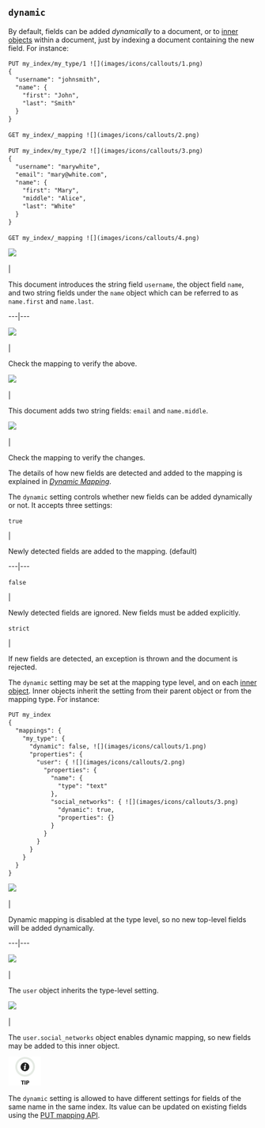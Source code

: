 ## `dynamic`

By default, fields can be added _dynamically_ to a document, or to [inner objects](object.html "Object datatype") within a document, just by indexing a document containing the new field. For instance:
    
    
    PUT my_index/my_type/1 ![](images/icons/callouts/1.png)
    {
      "username": "johnsmith",
      "name": {
        "first": "John",
        "last": "Smith"
      }
    }
    
    GET my_index/_mapping ![](images/icons/callouts/2.png)
    
    PUT my_index/my_type/2 ![](images/icons/callouts/3.png)
    {
      "username": "marywhite",
      "email": "mary@white.com",
      "name": {
        "first": "Mary",
        "middle": "Alice",
        "last": "White"
      }
    }
    
    GET my_index/_mapping ![](images/icons/callouts/4.png)

![](images/icons/callouts/1.png)

| 

This document introduces the string field `username`, the object field `name`, and two string fields under the `name` object which can be referred to as `name.first` and `name.last`.   
  
---|---  
  
![](images/icons/callouts/2.png)

| 

Check the mapping to verify the above.   
  
![](images/icons/callouts/3.png)

| 

This document adds two string fields: `email` and `name.middle`.   
  
![](images/icons/callouts/4.png)

| 

Check the mapping to verify the changes.   
  
The details of how new fields are detected and added to the mapping is explained in [_Dynamic Mapping_](dynamic-mapping.html "Dynamic Mapping").

The `dynamic` setting controls whether new fields can be added dynamically or not. It accepts three settings:

`true`

| 

Newly detected fields are added to the mapping. (default)   
  
---|---  
  
`false`

| 

Newly detected fields are ignored. New fields must be added explicitly.   
  
`strict`

| 

If new fields are detected, an exception is thrown and the document is rejected.   
  
The `dynamic` setting may be set at the mapping type level, and on each [inner object](object.html "Object datatype"). Inner objects inherit the setting from their parent object or from the mapping type. For instance:
    
    
    PUT my_index
    {
      "mappings": {
        "my_type": {
          "dynamic": false, ![](images/icons/callouts/1.png)
          "properties": {
            "user": { ![](images/icons/callouts/2.png)
              "properties": {
                "name": {
                  "type": "text"
                },
                "social_networks": { ![](images/icons/callouts/3.png)
                  "dynamic": true,
                  "properties": {}
                }
              }
            }
          }
        }
      }
    }

![](images/icons/callouts/1.png)

| 

Dynamic mapping is disabled at the type level, so no new top-level fields will be added dynamically.   
  
---|---  
  
![](images/icons/callouts/2.png)

| 

The `user` object inherits the type-level setting.   
  
![](images/icons/callouts/3.png)

| 

The `user.social_networks` object enables dynamic mapping, so new fields may be added to this inner object.   
  
![Tip](images/icons/tip.png)

The `dynamic` setting is allowed to have different settings for fields of the same name in the same index. Its value can be updated on existing fields using the [PUT mapping API](indices-put-mapping.html "Put Mapping").
